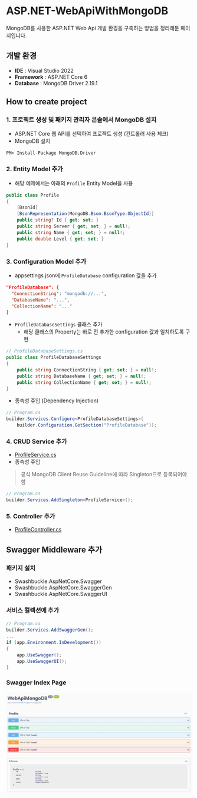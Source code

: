 # ASP.NET-WebApiWithMongoDB
MongoDB를 사용한 ASP.NET Web Api 개발 환경을 구축하는 방법을 정리해둔 페이지입니다.
## 개발 환경
- **IDE** : Visual Studio 2022
- **Framework** : ASP.NET Core 6
- **Database** : MongoDB Driver 2.19.1
## How to create project
### 1. 프로젝트 생성 및 패키지 관리자 콘솔에서 MongoDB 설치
- ASP.NET Core 웹 API를 선택하여 프로젝트 생성 (컨트롤러 사용 체크)
- MongoDB 설치
```
PM> Install-Package MongoDB.Driver
```
### 2. Entity Model 추가
- 해당 예제에서는 아래의 `Profile` Entity Model을 사용
```c#
public class Profile
{
    [BsonId]
    [BsonRepresentation(MongoDB.Bson.BsonType.ObjectId)]
    public string? Id { get; set; }
    public string Server { get; set; } = null!;
    public string Name { get; set; } = null!;
    public double Level { get; set; }
}
```
### 3. Configuration Model 추가
- appsettings.json에 `ProfileDatabase` configuration 값을 추가
```json
"ProfileDatabase": {
  "ConnectionString": "mongodb://...",
  "DatabaseName": "...",
  "CollectionName": "..."
}
```
- `ProfileDatabaseSettings` 클래스 추가
  - 해당 클래스의 Property는 바로 전 추가한 configuration 값과 일치하도록 구현
```c#
// ProfileDatabaseSettings.cs
public class ProfileDatabaseSettings
{
    public string ConnectionString { get; set; } = null!;
    public string DatabaseName { get; set; } = null!;
    public string CollectionName { get; set; } = null!;
}
```
- 종속성 주입 (Dependency Injection)
```c#
// Program.cs
builder.Services.Configure<ProfileDatabaseSettings>(
    builder.Configuration.GetSection("ProfileDatabase"));
```
### 4. CRUD Service 추가
- [ProfileService.cs](https://github.com/Wseop/ASP.NET-WebApiWithMongoDB/blob/main/WebApiMongoDB/Services/ProfileService.cs)
- 종속성 주입
> 공식 MongoDB Client Reuse Guideline에 따라 Singleton으로 등록되어야 함
```c#
// Program.cs
builder.Services.AddSingleton<ProfileService>();
```
### 5. Controller 추가
- [ProfileController.cs](https://github.com/Wseop/ASP.NET-WebApiWithMongoDB/blob/main/WebApiMongoDB/Controllers/ProfileController.cs)
## Swagger Middleware 추가
### 패키지 설치
- Swashbuckle.AspNetCore.Swagger
- Swashbuckle.AspNetCore.SwaggerGen
- Swashbuckle.AspNetCore.SwaggerUI
### 서비스 컬렉션에 추가
```c#
// Program.cs
builder.Services.AddSwaggerGen();
...
if (app.Environment.IsDevelopment())
{
    app.UseSwagger();
    app.UseSwaggerUI();
}
```
### Swagger Index Page
![Swagger](https://github.com/Wseop/ASP.NET-WebApiWithMongoDB/blob/main/img/swagger_index.JPG)
